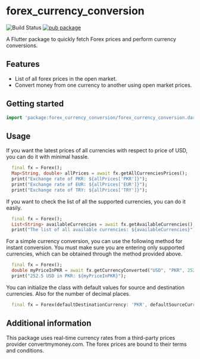 # forex_currency_conversion
![Build Status](https://img.shields.io/github/actions/workflow/status/Macacoazul01/forex_currency_conversion/dart.yml)
[![pub package](https://img.shields.io/pub/v/forex_currency_conversion.svg)](https://pub.dev/packages/forex_currency_conversion)

A Flutter package to quickly fetch Forex prices and perform currency conversions.

## Features

 - List of all forex prices in the open market.
 - Convert money from one currency to another using open market prices.

## Getting started

```dart
import 'package:forex_currency_conversion/forex_currency_conversion.dart';
```

## Usage


If you want the latest prices of all currencies with respect to price of USD, you can do it with minimal hassle.

```dart
  final fx = Forex();
  Map<String, double> allPrices = await fx.getAllCurrenciesPrices();
  print("Exchange rate of PKR: ${allPrices['PKR']}");
  print("Exchange rate of EUR: ${allPrices['EUR']}");
  print("Exchange rate of TRY: ${allPrices['TRY']}");
```

If you want to check the list of all the supported currencies, you can do it easily.

```dart
  final fx = Forex();
  List<String> availableCurrencies = await fx.getAvailableCurrencies();
  print("The list of all available currencies: ${availableCurrencies}");
```

For a simple currency conversion, you can use the following method for instant conversion. You must make sure you are entering only supported currencies, which can be obtained through the method provided above.

```dart
  final fx = Forex();
  double myPriceInPKR = await fx.getCurrencyConverted("USD", "PKR", 252.5);
  print("252.5 USD in PKR: ${myPriceInPKR}");
```

You can initialize the class with default values for source and destination currencies. Also for the number of decimal places.

```dart
  final fx = Forex(defaultDestinationCurrency: 'PKR', defaultSourceCurrency: 'EUR', defaultNumberOfDecimals: 1);
```

## Additional information

This package uses real-time currency rates from a third-party prices provider convertmymoney.com. The forex prices are bound to their terms and conditions.
